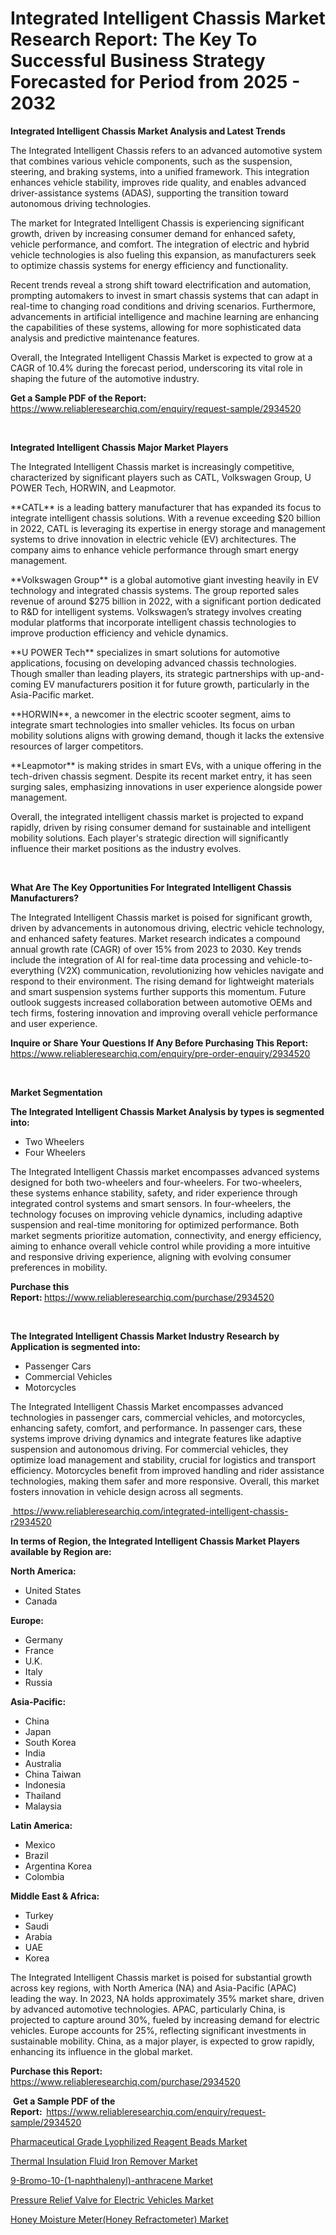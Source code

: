<p><h1>Integrated Intelligent Chassis Market Research Report: The Key To Successful Business Strategy Forecasted for Period from 2025 - 2032</h1></p><p><strong>Integrated Intelligent Chassis Market Analysis and Latest Trends</strong></p>
<p><p>The Integrated Intelligent Chassis refers to an advanced automotive system that combines various vehicle components, such as the suspension, steering, and braking systems, into a unified framework. This integration enhances vehicle stability, improves ride quality, and enables advanced driver-assistance systems (ADAS), supporting the transition toward autonomous driving technologies. </p><p>The market for Integrated Intelligent Chassis is experiencing significant growth, driven by increasing consumer demand for enhanced safety, vehicle performance, and comfort. The integration of electric and hybrid vehicle technologies is also fueling this expansion, as manufacturers seek to optimize chassis systems for energy efficiency and functionality. </p><p>Recent trends reveal a strong shift toward electrification and automation, prompting automakers to invest in smart chassis systems that can adapt in real-time to changing road conditions and driving scenarios. Furthermore, advancements in artificial intelligence and machine learning are enhancing the capabilities of these systems, allowing for more sophisticated data analysis and predictive maintenance features. </p><p>Overall, the Integrated Intelligent Chassis Market is expected to grow at a CAGR of 10.4% during the forecast period, underscoring its vital role in shaping the future of the automotive industry.</p></p>
<p><strong>Get a Sample PDF of the Report:&nbsp;</strong> <a href="https://www.reliableresearchiq.com/enquiry/request-sample/2934520?utm_campaign=1119&utm_medium=2&utm_source=Github&utm_content=ia&utm_term=13032025&utm_id=integrated-intelligent-chassis">https://www.reliableresearchiq.com/enquiry/request-sample/2934520</a></p>
<p>&nbsp;</p>
<p><strong>Integrated Intelligent Chassis Major Market Players</strong></p>
<p><p>The Integrated Intelligent Chassis market is increasingly competitive, characterized by significant players such as CATL, Volkswagen Group, U POWER Tech, HORWIN, and Leapmotor. </p><p>**CATL** is a leading battery manufacturer that has expanded its focus to integrate intelligent chassis solutions. With a revenue exceeding $20 billion in 2022, CATL is leveraging its expertise in energy storage and management systems to drive innovation in electric vehicle (EV) architectures. The company aims to enhance vehicle performance through smart energy management.</p><p>**Volkswagen Group** is a global automotive giant investing heavily in EV technology and integrated chassis systems. The group reported sales revenue of around $275 billion in 2022, with a significant portion dedicated to R&D for intelligent systems. Volkswagen’s strategy involves creating modular platforms that incorporate intelligent chassis technologies to improve production efficiency and vehicle dynamics.</p><p>**U POWER Tech** specializes in smart solutions for automotive applications, focusing on developing advanced chassis technologies. Though smaller than leading players, its strategic partnerships with up-and-coming EV manufacturers position it for future growth, particularly in the Asia-Pacific market.</p><p>**HORWIN**, a newcomer in the electric scooter segment, aims to integrate smart technologies into smaller vehicles. Its focus on urban mobility solutions aligns with growing demand, though it lacks the extensive resources of larger competitors.</p><p>**Leapmotor** is making strides in smart EVs, with a unique offering in the tech-driven chassis segment. Despite its recent market entry, it has seen surging sales, emphasizing innovations in user experience alongside power management.</p><p>Overall, the integrated intelligent chassis market is projected to expand rapidly, driven by rising consumer demand for sustainable and intelligent mobility solutions. Each player's strategic direction will significantly influence their market positions as the industry evolves.</p></p>
<p>&nbsp;</p>
<p><strong>What Are The Key Opportunities For Integrated Intelligent Chassis Manufacturers?</strong></p>
<p><p>The Integrated Intelligent Chassis market is poised for significant growth, driven by advancements in autonomous driving, electric vehicle technology, and enhanced safety features. Market research indicates a compound annual growth rate (CAGR) of over 15% from 2023 to 2030. Key trends include the integration of AI for real-time data processing and vehicle-to-everything (V2X) communication, revolutionizing how vehicles navigate and respond to their environment. The rising demand for lightweight materials and smart suspension systems further supports this momentum. Future outlook suggests increased collaboration between automotive OEMs and tech firms, fostering innovation and improving overall vehicle performance and user experience.</p></p>
<p><strong>Inquire or Share Your Questions If Any Before Purchasing This Report:</strong> <a href="https://www.reliableresearchiq.com/enquiry/pre-order-enquiry/2934520?utm_campaign=1119&utm_medium=2&utm_source=Github&utm_content=ia&utm_term=13032025&utm_id=integrated-intelligent-chassis">https://www.reliableresearchiq.com/enquiry/pre-order-enquiry/2934520</a></p>
<p>&nbsp;</p>
<p><strong>Market Segmentation</strong></p>
<p><strong>The Integrated Intelligent Chassis Market Analysis by types is segmented into:</strong></p>
<p><ul><li>Two Wheelers</li><li>Four Wheelers</li></ul></p>
<p><p>The Integrated Intelligent Chassis market encompasses advanced systems designed for both two-wheelers and four-wheelers. For two-wheelers, these systems enhance stability, safety, and rider experience through integrated control systems and smart sensors. In four-wheelers, the technology focuses on improving vehicle dynamics, including adaptive suspension and real-time monitoring for optimized performance. Both market segments prioritize automation, connectivity, and energy efficiency, aiming to enhance overall vehicle control while providing a more intuitive and responsive driving experience, aligning with evolving consumer preferences in mobility.</p></p>
<p><strong>Purchase this Report:&nbsp;</strong><a href="https://www.reliableresearchiq.com/purchase/2934520?utm_campaign=1119&utm_medium=2&utm_source=Github&utm_content=ia&utm_term=13032025&utm_id=integrated-intelligent-chassis">https://www.reliableresearchiq.com/purchase/2934520</a></p>
<p>&nbsp;</p>
<p><strong>The Integrated Intelligent Chassis Market Industry Research by Application is segmented into:</strong></p>
<p><ul><li>Passenger Cars</li><li>Commercial Vehicles</li><li>Motorcycles</li></ul></p>
<p><p>The Integrated Intelligent Chassis Market encompasses advanced technologies in passenger cars, commercial vehicles, and motorcycles, enhancing safety, comfort, and performance. In passenger cars, these systems improve driving dynamics and integrate features like adaptive suspension and autonomous driving. For commercial vehicles, they optimize load management and stability, crucial for logistics and transport efficiency. Motorcycles benefit from improved handling and rider assistance technologies, making them safer and more responsive. Overall, this market fosters innovation in vehicle design across all segments.</p></p>
<p><a href="https://www.reliableresearchiq.com/integrated-intelligent-chassis-r2934520?utm_campaign=1119&utm_medium=2&utm_source=Github&utm_content=ia&utm_term=13032025&utm_id=integrated-intelligent-chassis">&nbsp;https://www.reliableresearchiq.com/integrated-intelligent-chassis-r2934520</a></p>
<p><strong>In terms of Region, the Integrated Intelligent Chassis Market Players available by Region are:</strong></p>
<p>
    <p> <strong> North America: </strong>
        <ul>
            <li>United States</li>
            <li>Canada</li>
        </ul>
        </p> 
    <p> <strong> Europe: </strong>
        <ul>
            <li>Germany</li>
            <li>France</li>
            <li>U.K.</li>
            <li>Italy</li>
            <li>Russia</li>
        </ul>
        </p> 
    <p> <strong> Asia-Pacific: </strong>
        <ul>
            <li>China</li>
            <li>Japan</li>
            <li>South Korea</li>
            <li>India</li>
            <li>Australia</li>
            <li>China Taiwan</li>
            <li>Indonesia</li>
            <li>Thailand</li>
            <li>Malaysia</li>
        </ul>
        </p> 
    <p> <strong> Latin America: </strong>
        <ul>
            <li>Mexico</li>
            <li>Brazil</li>
            <li>Argentina Korea</li>
            <li>Colombia</li>
        </ul>
        </p> 
    <p> <strong> Middle East & Africa: </strong>
        <ul>
            <li>Turkey</li>
            <li>Saudi</li>
            <li>Arabia</li>
            <li>UAE</li>
            <li>Korea</li>
        </ul>
    </p>
    </p>
<p><p>The Integrated Intelligent Chassis market is poised for substantial growth across key regions, with North America (NA) and Asia-Pacific (APAC) leading the way. In 2023, NA holds approximately 35% market share, driven by advanced automotive technologies. APAC, particularly China, is projected to capture around 30%, fueled by increasing demand for electric vehicles. Europe accounts for 25%, reflecting significant investments in sustainable mobility. China, as a major player, is expected to grow rapidly, enhancing its influence in the global market.</p></p>
<p><strong>Purchase this Report: </strong><a href="https://www.reliableresearchiq.com/purchase/2934520?utm_campaign=1119&utm_medium=2&utm_source=Github&utm_content=ia&utm_term=13032025&utm_id=integrated-intelligent-chassis">https://www.reliableresearchiq.com/purchase/2934520</a></p>
<p>&nbsp;<strong>Get a Sample PDF of the Report:&nbsp;&nbsp;</strong><a href="https://www.reliableresearchiq.com/enquiry/request-sample/2934520?utm_campaign=1119&utm_medium=2&utm_source=Github&utm_content=ia&utm_term=13032025&utm_id=integrated-intelligent-chassis">https://www.reliableresearchiq.com/enquiry/request-sample/2934520</a></p>
<p><strong></strong></p>
<p><p><a href="https://github.com/klenaestien23/Market-Research-Report-List-1/blob/main/pharmaceutical-grade-lyophilized-reagent-beads-market.md?utm_campaign=1119&utm_medium=2&utm_source=Github&utm_content=ia&utm_term=13032025&utm_id=integrated-intelligent-chassis">Pharmaceutical Grade Lyophilized Reagent Beads Market</a></p><p><a href="https://github.com/ishikodehira/Market-Research-Report-List-1/blob/main/thermal-insulation-fluid-iron-remover-market.md?utm_campaign=1119&utm_medium=2&utm_source=Github&utm_content=ia&utm_term=13032025&utm_id=integrated-intelligent-chassis">Thermal Insulation Fluid Iron Remover Market</a></p><p><a href="https://github.com/tentandyik/Market-Research-Report-List-1/blob/main/9-bromo-10-1-naphthalenyl-anthracene-market.md?utm_campaign=1119&utm_medium=2&utm_source=Github&utm_content=ia&utm_term=13032025&utm_id=integrated-intelligent-chassis">9-Bromo-10-(1-naphthalenyl)-anthracene Market</a></p><p><a href="https://github.com/mismannely/Market-Research-Report-List-1/blob/main/pressure-relief-valve-for-electric-vehicles-market.md?utm_campaign=1119&utm_medium=2&utm_source=Github&utm_content=ia&utm_term=13032025&utm_id=integrated-intelligent-chassis">Pressure Relief Valve for Electric Vehicles Market</a></p><p><a href="https://github.com/tahjaylestro/Market-Research-Report-List-1/blob/main/honey-moisture-meterhoney-refractometer-market.md?utm_campaign=1119&utm_medium=2&utm_source=Github&utm_content=ia&utm_term=13032025&utm_id=integrated-intelligent-chassis">Honey Moisture Meter(Honey Refractometer) Market</a></p></p>